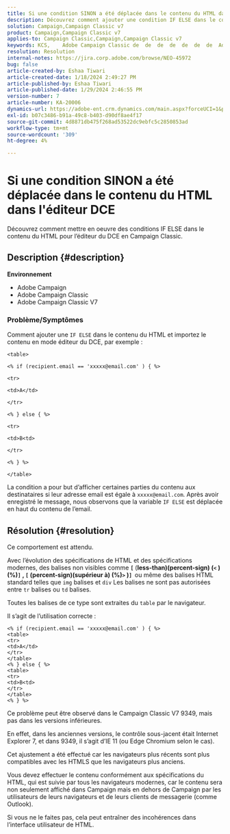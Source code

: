 ```yaml
---
title: Si une condition SINON a été déplacée dans le contenu du HTML dans l'éditeur DCE
description: Découvrez comment ajouter une condition IF ELSE dans le contenu du HTML et importer le contenu en mode éditeur du DCE.
solution: Campaign,Campaign Classic v7
product: Campaign,Campaign Classic v7
applies-to: Campaign Classic,Campaign,Campaign Classic v7
keywords: KCS, ​ ​ ​ Adobe Campaign Classic de  de  de  de  de  de  de  Adobe Campaign, SI ELSE, HTML, éditeur DCE, résolution des problèmes, V7 9349
resolution: Resolution
internal-notes: https://jira.corp.adobe.com/browse/NEO-45972
bug: false
article-created-by: Eshaa Tiwari
article-created-date: 1/18/2024 2:49:27 PM
article-published-by: Eshaa Tiwari
article-published-date: 1/29/2024 2:46:55 PM
version-number: 7
article-number: KA-20006
dynamics-url: https://adobe-ent.crm.dynamics.com/main.aspx?forceUCI=1&pagetype=entityrecord&etn=knowledgearticle&id=81d16bc2-10b6-ee11-a569-6045bd006b3d
exl-id: b07c3486-b91a-49c8-b403-d90df8ae4f17
source-git-commit: 4d8871db475f268ad53522dc9ebfc5c2850853ad
workflow-type: tm+mt
source-wordcount: '309'
ht-degree: 4%

---
```


# Si une condition SINON a été déplacée dans le contenu du HTML dans l&#39;éditeur DCE


Découvrez comment mettre en oeuvre des conditions IF ELSE dans le contenu du HTML pour l’éditeur du DCE en Campaign Classic.

## Description {#description}


<b>Environnement</b>

- Adobe Campaign
- Adobe Campaign Classic
- Adobe Campaign Classic V7


### <b>Problème/Symptômes</b>

Comment ajouter une `IF ELSE` dans le contenu du HTML et importez le contenu en mode éditeur du DCE, par exemple :


```
<table>

<% if (recipient.email == 'xxxxx@email.com' ) { %>

<tr>

<td>A</td>

</tr>

<% } else { %>

<tr>

<td>B<td>

</tr>

<% } %>

</table>
```


La condition a pour but d’afficher certaines parties du contenu aux destinataires si leur adresse email est égale à `xxxxx@email.com`. Après avoir enregistré le message, nous observons que la variable `IF ELSE` est déplacée en haut du contenu de l’email.


## Résolution {#resolution}


Ce comportement est attendu.

Avec l’évolution des spécifications de HTML et des spécifications modernes, des balises non visibles comme <b>`[` </b>(<b>less-than)(percent-sign) (`<` )(%)`]` , `[` (percent-sign)(supérieur à) (%)`>` )`]`  </b>ou même des balises HTML standard telles que `img` balises et `div` Les balises ne sont pas autorisées entre `tr` balises ou `td` balises.

Toutes les balises de ce type sont extraites du `table` par le navigateur.

Il s’agit de l’utilisation correcte :


```
<% if (recipient.email == 'xxxxx@email.com' ) { %>
<table>
<tr>
<td>A</td>
</tr>
</table>
<% } else { %>
<table>
<tr>
<td>B<td>
</tr>
</table>
<% } %>
```


Ce problème peut être observé dans le Campaign Classic V7 9349, mais pas dans les versions inférieures.

En effet, dans les anciennes versions, le contrôle sous-jacent était Internet Explorer 7, et dans 9349, il s’agit d’IE 11 (ou Edge Chromium selon le cas).

Cet ajustement a été effectué car les navigateurs plus récents sont plus compatibles avec les HTMLS que les navigateurs plus anciens.

Vous devez effectuer le contenu conformément aux spécifications du HTML, qui est suivie par tous les navigateurs modernes, car le contenu sera non seulement affiché dans Campaign mais en dehors de Campaign par les utilisateurs de leurs navigateurs et de leurs clients de messagerie (comme Outlook).

Si vous ne le faites pas, cela peut entraîner des incohérences dans l’interface utilisateur de HTML.
